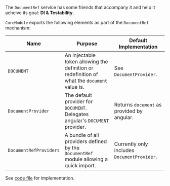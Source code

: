 The `DocumentRef` service has some friends that accompany it and help it acheive its goal: **DI & Testability**.

`CoreModule` exports the following elements as part of the `DocumentRef` mechanism:

| Name | Purpose | Default Implementation |
| ---  | ---     | ---                    |
| `DOCUMENT` | An injectable token allowing the definition or redefinition of what the `document` value is. | See `DocumentProvider`.
| `DocumentProvider` | The default provider for `DOCUMENT`. Delegates angular's `DOCUMENT` provider. | Returns `document` as provided by angular. |
| `DocumentRefProviders` | A bundle of all providers defined by the `DocumentRef` module allowing a quick import. | Currently only includes `DocumentProvider`. |

See [code file](https://dev.azure.com/BeSpunky/Libraries/_git/angular-zen?path=%2Fprojects%2Fbespunky%2Fangular-zen%2Fcore%2FDocumentRef%2Fdocument-ref.service.ts&version=GBmaster) for implementation.